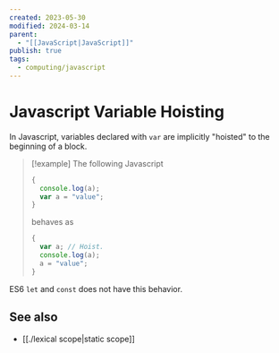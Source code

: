 ```yaml
---
created: 2023-05-30
modified: 2024-03-14
parent:
  - "[[JavaScript|JavaScript]]"
publish: true
tags:
  - computing/javascript
---
```


# Javascript Variable Hoisting

In Javascript, variables declared with `var` are implicitly "hoisted" to the beginning of a block.

> [!example]
The following Javascript
> ```js
> {
>   console.log(a);
>   var a = "value";
> }
> ```
> behaves as
> ```js
> {
>   var a; // Hoist.
>   console.log(a);
>   a = "value";
> }
> ```

ES6 `let` and `const` does not have this behavior.

## See also
- [[./lexical scope|static scope]]